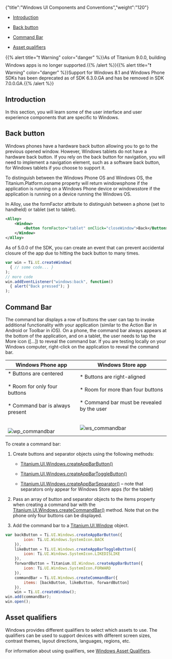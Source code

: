 {"title":"Windows UI Components and Conventions","weight":"120"}

* [Introduction](#introduction)

* [Back button](#back-button)

* [Command Bar](#command-bar)

* [Asset qualifiers](#asset-qualifiers)

{{% alert title="❗️ Warning" color="danger" %}}As of Titanium 9.0.0, building Windows apps is no longer supported.{{% /alert %}}{{% alert title="❗️ Warning" color="danger" %}}Support for Windows 8.1 and Windows Phone SDKs has been deprecated as of SDK 6.3.0.GA and has be removed in SDK 7.0.0.GA.{{% /alert %}}

## Introduction

In this section, you will learn some of the user interface and user experience components that are specific to Windows.

## Back button

Windows phones have a hardware back button allowing you to go to the previous opened window. However, Windows tablets do not have a hardware back button. If you rely on the back button for navigation, you will need to implement a navigation element, such as a software back button, for Windows tablets if you choose to support it.

To distinguish between the Windows Phone OS and Windows OS, the Titanium.Platform.osname property will return windowsphone if the application is running on a Windows Phone device or windowsstore if the application is running on a device running the Windows OS.

In Alloy, use the formFactor attribute to distinguish between a phone (set to handheld) or tablet (set to tablet).

```xml
<Alloy>
    <Window>
        <Button formFactor="tablet" onClick="closeWindow">Back</Button>
    </Window>
</Alloy>
```

As of 5.0.0 of the SDK, you can create an event that can prevent accidental closure of the app due to hitting the back button to many times.

```javascript
var win = Ti.UI.createWindow(
  { // some code... }
);
// more code
win.addEventListener("windows:back", function()
  { alert("Back pressed"); }
);
```

## Command Bar

The command bar displays a row of buttons the user can tap to invoke additional functionality with your application (similar to the Action Bar in Android or Toolbar in iOS). On a phone, the command bar always appears at the bottom of the application, and on a tablet, the user needs to tap the More icon (\[...\]) to reveal the command bar. If you are testing locally on your Windows computer, right-click on the application to reveal the command bar.

| Windows Phone app | Windows Store app |
| --- | --- |
| * Buttons are centered<br />    <br />* Room for only four buttons<br />    <br />* Command bar is always present<br />    <br /><br />![wp_commandbar](/Images/appc/download/attachments/43309475/wp_commandbar.PNG) | * Buttons are right-aligned<br />    <br />* Room for more than four buttons<br />    <br />* Command bar must be revealed by the user<br />    <br /><br />![ws_commandbar](/Images/appc/download/attachments/43309475/ws_commandbar.png) |

To create a command bar:

1. Create buttons and separator objects using the following methods:

    * [Titanium.UI.Windows.createAppBarButton()](#!/api/Titanium.UI.Windows-method-createAppBarButton)

    * [Titanium.UI.Windows.createAppBarToggleButton()](#!/api/Titanium.UI.Windows-method-createAppBarToggleButton)

    * [Titanium.UI.Windows.createAppBarSeparator()](#!/api/Titanium.UI.Windows-method-createAppBarSeparator) – note that separators only appear for Windows Store apps (for the tablet)

2. Pass an array of button and separator objects to the items property when creating a command bar with the [Titanium.UI.Windows.createCommandBar()](#!/api/Titanium.UI.Windows-method-createCommandBar) method. Note that on the phone only four buttons can be displayed.

3. Add the command bar to a [Titanium.UI.Window](#!/api/Titanium.UI.Window) object.

```javascript
var backButton = Ti.UI.Windows.createAppBarButton({
        icon: Ti.UI.Windows.SystemIcon.BACK
    }),
    likeButton = Ti.UI.Windows.createAppBarToggleButton({
        icon: Ti.UI.Windows.SystemIcon.LIKEDISLIKE
    }),
    forwardButton = Titanium.UI.Windows.createAppBarButton({
        icon: Ti.UI.Windows.SystemIcon.FORWARD
    }),
    commandBar = Ti.UI.Windows.createCommandBar({
        items: [backButton, likeButton, forwardButton]
    }),
    win = Ti.UI.createWindow();
win.add(commandBar);
win.open();
```

## Asset qualifiers

Windows provides different qualifiers to select which assets to use. The qualifiers can be used to support devices with different screen sizes, contrast themes, layout directions, languages, regions, etc.

For information about using qualifiers, see [Windows Asset Qualifiers](/docs/appc/Titanium_SDK/Titanium_SDK_How-tos/User_Interface_Deep_Dives/Windows_UI_Components_and_Conventions/Windows_Asset_Qualifiers/).
